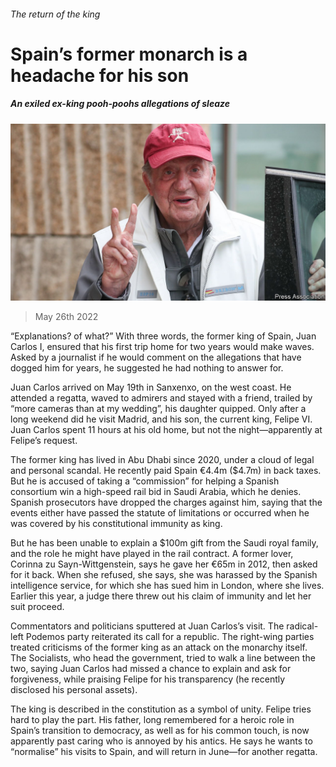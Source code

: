 ###### The return of the king

# Spain’s former monarch is a headache for his son 

##### An exiled ex-king pooh-poohs allegations of sleaze 

![image](images/20220528_EUP505.jpg) 

> May 26th 2022 

“Explanations? of what?” With three words, the former king of Spain, Juan Carlos I, ensured that his first trip home for two years would make waves. Asked by a journalist if he would comment on the allegations that have dogged him for years, he suggested he had nothing to answer for. 

Juan Carlos arrived on May 19th in Sanxenxo, on the west coast. He attended a regatta, waved to admirers and stayed with a friend, trailed by “more cameras than at my wedding”, his daughter quipped. Only after a long weekend did he visit Madrid, and his son, the current king, Felipe VI. Juan Carlos spent 11 hours at his old home, but not the night—apparently at Felipe’s request. 

The former king has lived in Abu Dhabi since 2020, under a cloud of legal and personal scandal. He recently paid Spain €4.4m ($4.7m) in back taxes. But he is accused of taking a “commission” for helping a Spanish consortium win a high-speed rail bid in Saudi Arabia, which he denies. Spanish prosecutors have dropped the charges against him, saying that the events either have passed the statute of limitations or occurred when he was covered by his constitutional immunity as king.

But he has been unable to explain a $100m gift from the Saudi royal family, and the role he might have played in the rail contract. A former lover, Corinna zu Sayn-Wittgenstein, says he gave her €65m in 2012, then asked for it back. When she refused, she says, she was harassed by the Spanish intelligence service, for which she has sued him in London, where she lives. Earlier this year, a judge there threw out his claim of immunity and let her suit proceed.

Commentators and politicians sputtered at Juan Carlos’s visit. The radical-left Podemos party reiterated its call for a republic. The right-wing parties treated criticisms of the former king as an attack on the monarchy itself. The Socialists, who head the government, tried to walk a line between the two, saying Juan Carlos had missed a chance to explain and ask for forgiveness, while praising Felipe for his transparency (he recently disclosed his personal assets). 

The king is described in the constitution as a symbol of unity. Felipe tries hard to play the part. His father, long remembered for a heroic role in Spain’s transition to democracy, as well as for his common touch, is now apparently past caring who is annoyed by his antics. He says he wants to “normalise” his visits to Spain, and will return in June—for another regatta.

